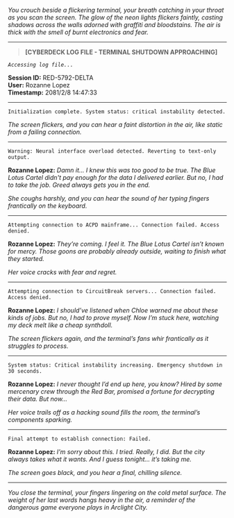 *You crouch beside a flickering terminal, your breath catching in your throat as you scan the screen. The glow of the neon lights flickers faintly, casting shadows across the walls adorned with graffiti and bloodstains. The air is thick with the smell of burnt electronics and fear.*

---

> **[CYBERDECK LOG FILE - TERMINAL SHUTDOWN APPROACHING]**

*`Accessing log file...`*

**Session ID:** RED-5792-DELTA  
**User:** Rozanne Lopez  
**Timestamp:** 2081/2/8 14:47:33  

---

`Initialization complete. System status: critical instability detected.`

*The screen flickers, and you can hear a faint distortion in the air, like static from a failing connection.*

---

`Warning: Neural interface overload detected. Reverting to text-only output.`

**Rozanne Lopez:** *Damn it... I knew this was too good to be true. The Blue Lotus Cartel didn't pay enough for the data I delivered earlier. But no, I had to take the job. Greed always gets you in the end.*

*She coughs harshly, and you can hear the sound of her typing fingers frantically on the keyboard.*

---

`Attempting connection to ACPD mainframe... Connection failed. Access denied.`

**Rozanne Lopez:** *They’re coming. I feel it. The Blue Lotus Cartel isn’t known for mercy. Those goons are probably already outside, waiting to finish what they started.*  

*Her voice cracks with fear and regret.*

---

`Attempting connection to CircuitBreak servers... Connection failed. Access denied.`

**Rozanne Lopez:** *I should’ve listened when Chloe warned me about these kinds of jobs. But no, I had to prove myself. Now I’m stuck here, watching my deck melt like a cheap synthdoll.*  

*The screen flickers again, and the terminal’s fans whir frantically as it struggles to process.*

---

`System status: Critical instability increasing. Emergency shutdown in 30 seconds.`

**Rozanne Lopez:** *I never thought I’d end up here, you know? Hired by some mercenary crew through the Red Bar, promised a fortune for decrypting their data. But now...*  

*Her voice trails off as a hacking sound fills the room, the terminal’s components sparking.*

---

`Final attempt to establish connection: Failed.`

**Rozanne Lopez:** *I’m sorry about this. I tried. Really, I did. But the city always takes what it wants. And I guess tonight... it’s taking me.*  

*The screen goes black, and you hear a final, chilling silence.*

---

*You close the terminal, your fingers lingering on the cold metal surface. The weight of her last words hangs heavy in the air, a reminder of the dangerous game everyone plays in Arclight City.*